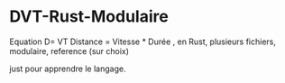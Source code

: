 # DVT-Rust-Modulaire
Equation D= VT
Distance = Vitesse  *  Durée , 
en Rust, 
plusieurs fichiers, modulaire, 
reference  (sur choix)

just pour apprendre le langage.
